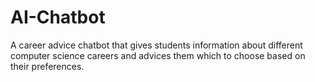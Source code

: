 # AI-Chatbot

A career advice chatbot that gives students information about different computer science careers and advices them which to choose based on their preferences.
